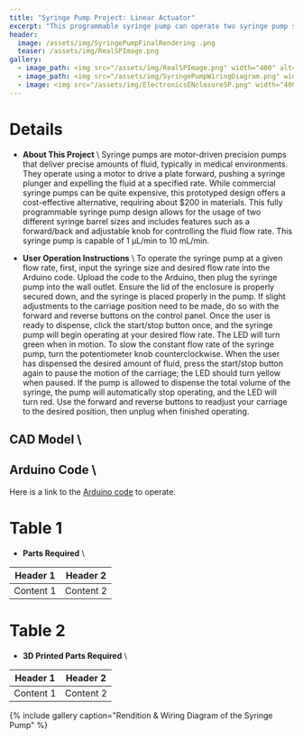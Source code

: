 ```yaml
---
title: "Syringe Pump Project: Linear Actuator"
excerpt: "This programmable syringe pump can operate two syringe pump sizes at any input flow rate."
header:
  image: /assets/img/SyringePumpFinalRendering .png
  teaser: /assets/img/RealSPImage.png
gallery:
  - image_path: <img src="/assets/img/RealSPImage.png" width="400" alt="Final Rendering"> 
  - image_path: <img src="/assets/img/SyringePumpWiringDiagram.png" width="400" alt="Wiring Diagram"> 
  - image: <img src="/assets/img/ElectronicsENclosureSP.png" width="400" alt="Electronics Enclosure"> 
---
```


# Details

* **About This Project** \ 
Syringe pumps are motor-driven precision pumps that deliver precise amounts of fluid, typically in medical environments. They operate using a motor to drive a plate forward, pushing a syringe plunger and expelling the fluid at a specified rate. While commercial syringe pumps can be quite expensive, this prototyped design offers a cost-effective alternative, requiring about $200 in materials. This fully programmable syringe pump design allows for the usage of two different syringe barrel sizes and includes features such as a forward/back and adjustable knob for controlling the fluid flow rate. This syringe pump is capable of 1 µL/min to 10 mL/min.

* **User Operation Instructions** \ 
To operate the syringe pump at a given flow rate, first, input the syringe size and desired flow rate into the Arduino code. Upload the code to the Arduino, then plug the syringe pump into the wall outlet. Ensure the lid of the enclosure is properly secured down, and the syringe is placed properly in the pump. If slight adjustments to the carriage position need to be made, do so with the forward and reverse buttons on the control panel. Once the user is ready to dispense, click the start/stop button once, and the syringe pump will begin operating at your desired flow rate. The LED will turn green when in motion. To slow the constant flow rate of the syringe pump, turn the potentiometer knob counterclockwise. When the user has dispensed the desired amount of fluid, press the start/stop button again to pause the motion of the carriage; the LED should turn yellow when paused. If the pump is allowed to dispense the total volume of the syringe, the pump will automatically stop operating, and the LED will turn red. Use the forward and reverse buttons to readjust your carriage to the desired position, then unplug when finished operating.

## CAD Model \


## Arduino Code \
Here is a link to the [Arduino code](/SyringePumpArduinoCodeGithub.ino) to operate.

# Table 1 
* **Parts Required** \

|Header 1|Header 2|
|--------|--------|
|Content 1|Content 2|

# Table 2 
* **3D Printed Parts Required** \

|Header 1|Header 2|
|--------|--------|
|Content 1|Content 2|

{% include gallery caption="Rendition & Wiring Diagram of the Syringe Pump" %}
